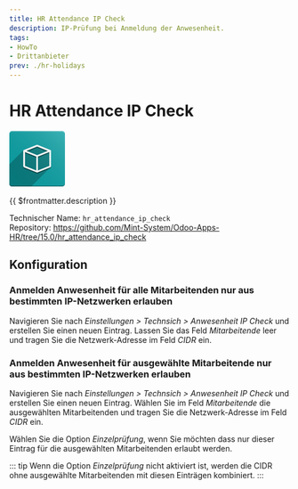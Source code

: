 ```yaml
---
title: HR Attendance IP Check
description: IP-Prüfung bei Anmeldung der Anwesenheit.
tags:
- HowTo
- Drittanbieter
prev: ./hr-holidays
---
```

# HR Attendance IP Check
![icon_oms_box](assets/icon_oms_box.png)

{{ $frontmatter.description }}

Technischer Name: `hr_attendance_ip_check`\
Repository: <https://github.com/Mint-System/Odoo-Apps-HR/tree/15.0/hr_attendance_ip_check>

## Konfiguration

### Anmelden Anwesenheit für alle Mitarbeitenden nur aus bestimmten IP-Netzwerken erlauben

Navigieren Sie nach *Einstellungen > Technsich > Anwesenheit IP Check* und erstellen Sie einen neuen Eintrag.  Lassen Sie das Feld *Mitarbeitende* leer und tragen Sie die Netzwerk-Adresse im Feld *CIDR* ein.

### Anmelden Anwesenheit für ausgewählte Mitarbeitende nur aus bestimmten IP-Netzwerken erlauben

Navigieren Sie nach *Einstellungen > Technsich > Anwesenheit IP Check* und erstellen Sie einen neuen Eintrag. Wählen Sie im Feld *Mitarbeitende* die ausgewählten Mitarbeitenden und tragen Sie die Netzwerk-Adresse im Feld *CIDR* ein.

Wählen Sie die Option *Einzelprüfung*, wenn Sie möchten dass nur dieser Eintrag für die ausgewählten Mitarbeitenden erlaubt werden.

::: tip
Wenn die Option *Einzelprüfung* nicht aktiviert ist, werden die CIDR ohne ausgewählte Mitarbeitenden mit diesen Einträgen kombiniert.
:::